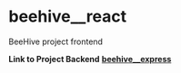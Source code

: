 # beehive__react
BeeHive project frontend

**Link to Project Backend**
[**beehive__express**](https://github.com/JennyGlover/beehive__express)
